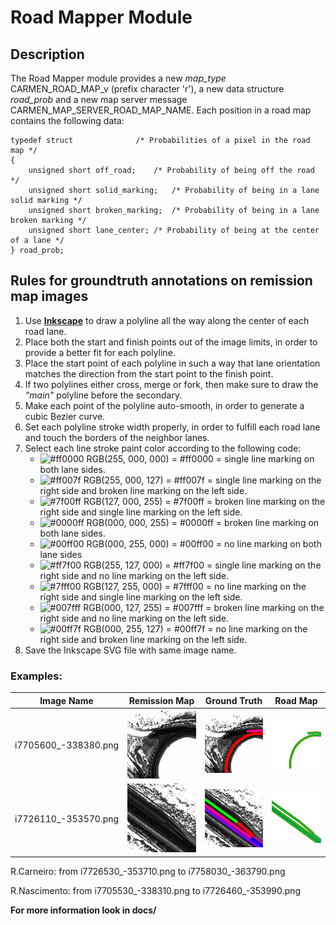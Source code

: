 # Road Mapper Module

## Description

The Road Mapper module provides a new *map_type* CARMEN_ROAD_MAP_v (prefix character 'r'), a new data structure *road_prob* and a new map server message CARMEN_MAP_SERVER_ROAD_MAP_NAME. Each position in a road map contains the following data:
```
typedef struct				/* Probabilities of a pixel in the road map */
{
	unsigned short off_road;	/* Probability of being off the road */
	unsigned short solid_marking;	/* Probability of being in a lane solid marking */
	unsigned short broken_marking;	/* Probability of being in a lane broken marking */
	unsigned short lane_center;	/* Probability of being at the center of a lane */
} road_prob;
```

## Rules for groundtruth annotations on remission map images

1. Use [**Inkscape**](https://inkscape.org/en/download) to draw a polyline all the way along the center of each road lane.
1. Place both the start and finish points out of the image limits, in order to provide a better fit for each polyline.
1. Place the start point of each polyline in such a way that lane orientation matches the direction from the start point to the finish point.
1. If two polylines either cross, merge or fork, then make sure to draw the *"main"* polyline before the secondary. 
1. Make each point of the polyline auto-smooth, in order to generate a cubic Bezier curve.
1. Set each polyline stroke width properly, in order to fulfill each road lane and touch the borders of the neighbor lanes.
1. Select each line stroke paint color according to the following code:
	- ![#ff0000](https://placehold.it/20x20/ff0000/?text=+) RGB(255, 000, 000) = #ff0000 = single line marking on both lane sides.
	- ![#ff007f](https://placehold.it/20x20/ff007f/?text=+) RGB(255, 000, 127) = #ff007f = single line marking on the right side and broken line marking on the left side.
	- ![#7f00ff](https://placehold.it/20x20/7f00ff/?text=+) RGB(127, 000, 255) = #7f00ff = broken line marking on the right side and single line marking on the left side.
	- ![#0000ff](https://placehold.it/20x20/0000ff/?text=+) RGB(000, 000, 255) = #0000ff = broken line marking on both lane sides.
	- ![#00ff00](https://placehold.it/20x20/00ff00/?text=+) RGB(000, 255, 000) = #00ff00 = no line marking on both lane sides
	- ![#ff7f00](https://placehold.it/20x20/ff7f00/?text=+) RGB(255, 127, 000) = #ff7f00 = single line marking on the right side and no line marking on the left side.
	- ![#7fff00](https://placehold.it/20x20/7fff00/?text=+) RGB(127, 255, 000) = #7fff00 = no line marking on the right side and single line marking on the left side.
	- ![#007fff](https://placehold.it/20x20/007fff/?text=+) RGB(000, 127, 255) = #007fff = broken line marking on the right side and no line marking on the left side.
	- ![#00ff7f](https://placehold.it/20x20/00ff7f/?text=+) RGB(000, 255, 127) = #00ff7f = no line marking on the right side and broken line marking on the left side.
1. Save the Inkscape SVG file with same image name.

### Examples:

<center>

|Image Name|Remission Map | Ground Truth|Road Map |
|-----------------------|--------------|-------------|--------------|
|i7705600_-338380.png|![Remission Map](data/i7705600_-338380.png)|![Ground Truth](data/i7705600_-338380_svg.png)|![Road Map](data/r7705600_-338380_map.png)|
|i7726110_-353570.png|![Remission Map](data/i7726110_-353570.png)|![Ground Truth](data/i7726110_-353570_svg.png)|![Road Map](data/r7726110_-353570_map.png)|

</center>

 R.Carneiro:	from i7726530_-353710.png to i7758030_-363790.png
 
 R.Nascimento:	from i7705530_-338310.png to i7726460_-353990.png

**For more information look in docs/**

